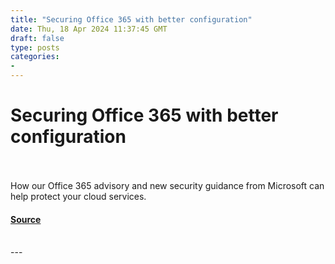 ```yaml
---
title: "Securing Office 365 with better configuration"
date: Thu, 18 Apr 2024 11:37:45 GMT
draft: false
type: posts
categories: 
- 
---
```

# Securing Office 365 with better configuration

<br/>

<br/>
How our Office 365 advisory and new security guidance from Microsoft can help protect your cloud services.

#### [Source](https://www.ncsc.gov.uk/blog-post/securing-office-365-with-better-configuration)

<br/>
---
